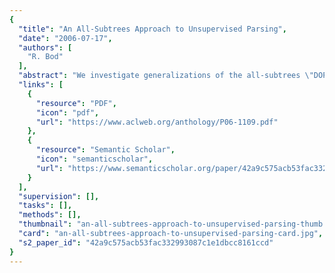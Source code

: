 ```yaml
---
{
  "title": "An All-Subtrees Approach to Unsupervised Parsing",
  "date": "2006-07-17",
  "authors": [
    "R. Bod"
  ],
  "abstract": "We investigate generalizations of the all-subtrees \"DOP\" approach to unsupervised parsing. Unsupervised DOP models assign all possible binary trees to a set of sentences and next use (a large random subset of) all subtrees from these binary trees to compute the most probable parse trees. We will test both a relative frequency estimator for unsupervised DOP and a maximum likelihood estimator which is known to be statistically consistent. We report state-of-the-art results on English (WSJ), German (NEGRA) and Chinese (CTB) data. To the best of our knowledge this is the first paper which tests a maximum likelihood estimator for DOP on the Wall Street Journal, leading to the surprising result that an unsupervised parsing model beats a widely used supervised model (a treebank PCFG).",
  "links": [
    {
      "resource": "PDF",
      "icon": "pdf",
      "url": "https://www.aclweb.org/anthology/P06-1109.pdf"
    },
    {
      "resource": "Semantic Scholar",
      "icon": "semanticscholar",
      "url": "https://www.semanticscholar.org/paper/42a9c575acb53fac332993087c1e1dbcc8161ccd"
    }
  ],
  "supervision": [],
  "tasks": [],
  "methods": [],
  "thumbnail": "an-all-subtrees-approach-to-unsupervised-parsing-thumb.jpg",
  "card": "an-all-subtrees-approach-to-unsupervised-parsing-card.jpg",
  "s2_paper_id": "42a9c575acb53fac332993087c1e1dbcc8161ccd"
}
---
```


